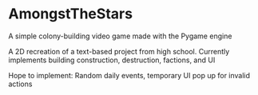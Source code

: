 # AmongstTheStars
A simple colony-building video game made with the Pygame engine 

A 2D recreation of a text-based project from high school. Currently implements building construction, destruction, factions, and UI

Hope to implement: Random daily events, temporary UI pop up for invalid actions

